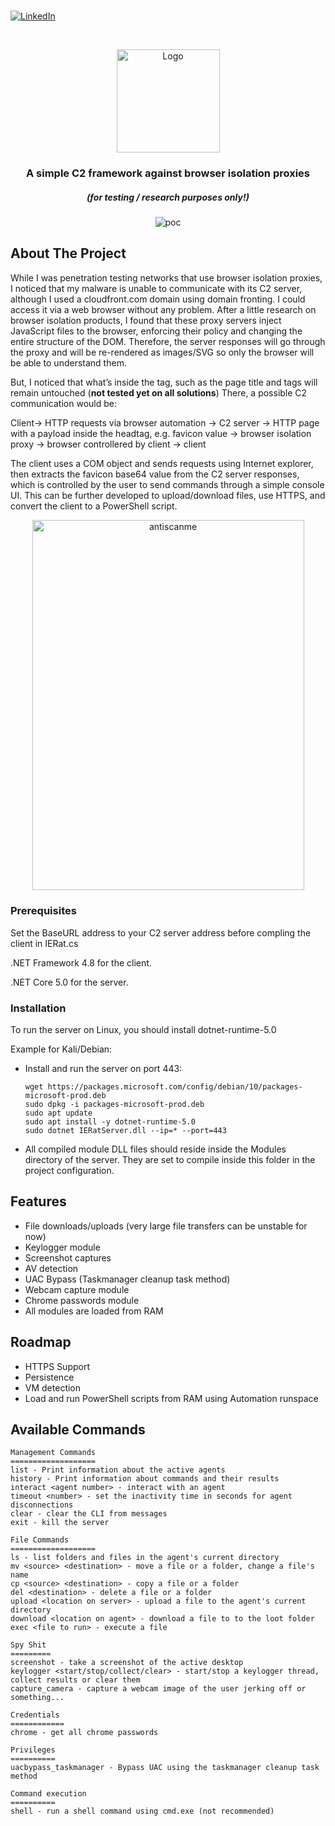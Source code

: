 # 
[![LinkedIn][linkedin-shield]][linkedin-url]


<!-- PROJECT LOGO -->
<br />
<p align="center">
  <a href="https://github.com/uvzz/IERat">
    <img src="https://github.com/uvzz/IERat/raw/master/logo_size.jpg" alt="Logo" width="165" height="165">
  </a>
  
  <h3 align="center">A simple C2 framework against browser isolation proxies</h3>
  
  <h5 align="center">(for testing / research purposes only!)</h5>
  
  
<p align="center">
    <img src="https://i.imgur.com/cezBrFT.png" alt="poc">
  </a>  

<!-- ABOUT THE PROJECT -->
## About The Project

While I was penetration testing networks that use browser isolation proxies, I noticed that my malware is unable to communicate with its C2 server, although I used a cloudfront.com domain using domain fronting. I could access it via a web browser without any problem.
After a little research on browser isolation products, I found that these proxy servers inject JavaScript files to the browser, enforcing their policy and changing the entire structure of the DOM. Therefore, the server responses will go through the proxy and will be re-rendered as images/SVG so only the browser will be able to understand them.

But, I noticed that what’s inside the <head> tag, such as the page title and <link> tags will remain untouched (**not tested yet on all solutions**) There, a possible C2  communication would be:
  
Client-> HTTP requests via browser automation -> C2 server -> HTTP page with a payload inside the headtag, e.g. favicon value -> browser isolation proxy -> browser controllered by client -> client
  
The client uses a COM object and sends requests using Internet explorer, then extracts the favicon base64 value from the C2 server responses, which is controlled by the user to send commands through a simple console UI.
This can be further developed to upload/download files, use HTTPS, and convert the client to a PowerShell script.
  
<p align="center">
  <img src="https://github.com/uvzz/IERat/blob/master/antiscanme.png?raw=true" alt="antiscanme" width="435" height="592.5">
</p>

### Prerequisites

Set the BaseURL address to your C2 server address before compling the client in IERat.cs
  
.NET Framework 4.8 for the client.
  
.NET Core 5.0 for the server.

### Installation

To run the server on Linux, you should install dotnet-runtime-5.0

Example for Kali/Debian:

* Install and run the server on port 443:
  ```
  wget https://packages.microsoft.com/config/debian/10/packages-microsoft-prod.deb
  sudo dpkg -i packages-microsoft-prod.deb
  sudo apt update
  sudo apt install -y dotnet-runtime-5.0
  sudo dotnet IERatServer.dll --ip=* --port=443
  ```
  
* All compiled module DLL files should reside inside the Modules directory of the server. They are set to compile inside this folder in the project configuration.

  
<!-- Features -->
## Features
* File downloads/uploads (very large file transfers can be unstable for now)
* Keylogger module
* Screenshot captures
* AV detection
* UAC Bypass (Taskmanager cleanup task method)
* Webcam capture module
* Chrome passwords module
* All modules are loaded from RAM
  
<!-- ROADMAP -->
## Roadmap

* HTTPS Support
* Persistence
* VM detection
* Load and run PowerShell scripts from RAM using Automation runspace

<!-- ROADMAP -->
## Available Commands
  ```
Management Commands
===================
list - Print information about the active agents
history - Print information about commands and their results
interact <agent number> - interact with an agent
timeout <number> - set the inactivity time in seconds for agent disconnections
clear - clear the CLI from messages
exit - kill the server

File Commands
===================
ls - list folders and files in the agent's current directory
mv <source> <destination> - move a file or a folder, change a file's name
cp <source> <destination> - copy a file or a folder
del <destination> - delete a file or a folder
upload <location on server> - upload a file to the agent's current directory
download <location on agent> - download a file to to the loot folder
exec <file to run> - execute a file

Spy Shit
=========
screenshot - take a screenshot of the active desktop
keylogger <start/stop/collect/clear> - start/stop a keylogger thread, collect results or clear them
capture_camera - capture a webcam image of the user jerking off or something...

Credentials
============
chrome - get all chrome passwords

Privileges
==========
uacbypass_taskmanager - Bypass UAC using the taskmanager cleanup task method

Command execution
==========
shell - run a shell command using cmd.exe (not recommended)

  ```

<!-- MARKDOWN LINKS & IMAGES -->
<!-- https://www.markdownguide.org/basic-syntax/#reference-style-links -->
[contributors-shield]: https://img.shields.io/github/contributors/othneildrew/Best-README-Template.svg?style=for-the-badge
[contributors-url]: https://github.com/othneildrew/Best-README-Template/graphs/contributors
[forks-shield]: https://img.shields.io/github/forks/othneildrew/Best-README-Template.svg?style=for-the-badge
[forks-url]: https://github.com/othneildrew/Best-README-Template/network/members
[stars-shield]: https://img.shields.io/github/stars/othneildrew/Best-README-Template.svg?style=for-the-badge
[stars-url]: https://github.com/othneildrew/Best-README-Template/stargazers
[issues-shield]: https://img.shields.io/github/issues/othneildrew/Best-README-Template.svg?style=for-the-badge
[issues-url]: https://github.com/othneildrew/Best-README-Template/issues
[license-shield]: https://img.shields.io/github/license/othneildrew/Best-README-Template.svg?style=for-the-badge
[license-url]: https://github.com/othneildrew/Best-README-Template/blob/master/LICENSE.txt
[linkedin-shield]: https://img.shields.io/badge/-LinkedIn-black.svg?style=for-the-badge&logo=linkedin&colorB=555
[linkedin-url]: https://www.linkedin.com/in/yuval-moravchick-4311b550/
[product-screenshot]: images/screenshot.png
